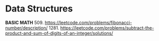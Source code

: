 # Data Structures

**BASIC MATH**
509. https://leetcode.com/problems/fibonacci-number/description/
1281. https://leetcode.com/problems/subtract-the-product-and-sum-of-digits-of-an-integer/solutions/
